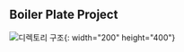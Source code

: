 ## Boiler Plate Project

![디렉토리 구조](https://github.com/aodhzld45/boiler-plate/assets/71122744/2149b9a5-49ff-4f5d-af9e-3ea332ce3550 "dir1"){: width="200" height="400"}



